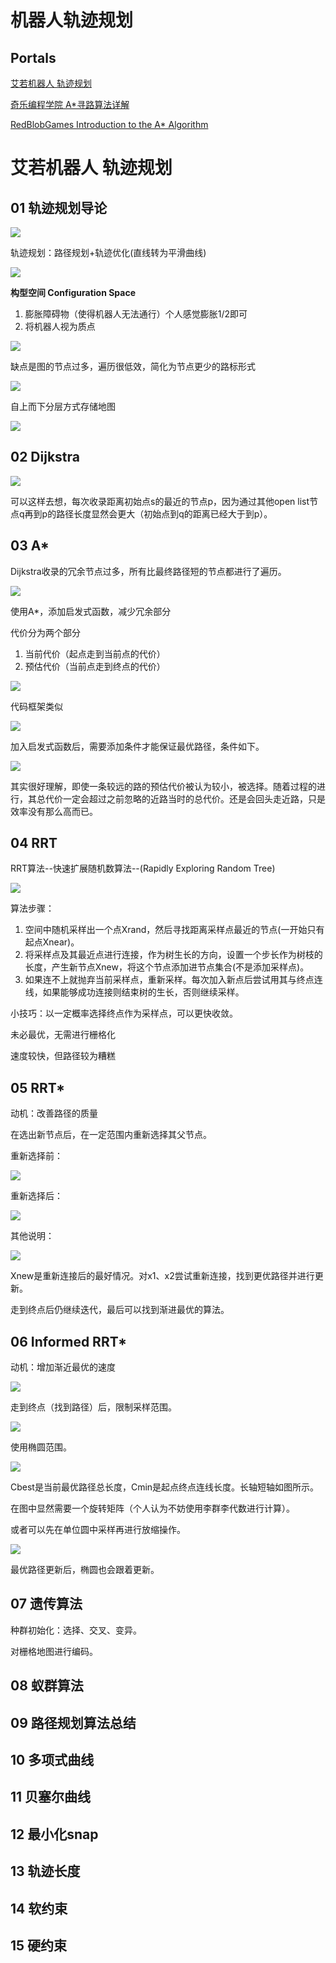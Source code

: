 # 机器人轨迹规划

## Portals

[艾若机器人 轨迹规划](https://www.bilibili.com/video/BV1yT4y1T7Eb)

[奇乐编程学院 A*寻路算法详解](https://www.bilibili.com/video/BV1bv411y79P)

[RedBlobGames Introduction to the A* Algorithm](https://www.redblobgames.com/pathfinding/a-star/introduction.html)

# 艾若机器人 轨迹规划

## 01 轨迹规划导论

![](Pics/IronRobot/pathplanning001.png)

轨迹规划：路径规划+轨迹优化(直线转为平滑曲线)

![](Pics/IronRobot/pathplanning003.png)

**构型空间 Configuration Space**
1. 膨胀障碍物（使得机器人无法通行）个人感觉膨胀1/2即可
2. 将机器人视为质点

![](Pics/Others/others001.png)

缺点是图的节点过多，遍历很低效，简化为节点更少的路标形式

![](Pics/Others/others002.png)

自上而下分层方式存储地图

![](Pics/Others/others003.png)

## 02 Dijkstra

![](Pics/IronRobot/pathplanning002.png)

可以这样去想，每次收录距离初始点s的最近的节点p，因为通过其他open list节点q再到p的路径长度显然会更大（初始点到q的距离已经大于到p）。


## 03 A*

Dijkstra收录的冗余节点过多，所有比最终路径短的节点都进行了遍历。

![](Pics/IronRobot/pathplanning004.png)

使用A*，添加启发式函数，减少冗余部分

代价分为两个部分
1. 当前代价（起点走到当前点的代价）
2. 预估代价（当前点走到终点的代价）

![](Pics/IronRobot/pathplanning005.png)

代码框架类似

![](Pics/IronRobot/pathplanning006.png)

加入启发式函数后，需要添加条件才能保证最优路径，条件如下。

![](Pics/Others/others004.png)

其实很好理解，即使一条较远的路的预估代价被认为较小，被选择。随着过程的进行，其总代价一定会超过之前忽略的近路当时的总代价。还是会回头走近路，只是效率没有那么高而已。


## 04 RRT

RRT算法--快速扩展随机数算法--(Rapidly Exploring Random Tree)

![](Pics/IronRobot/pathplanning007.png)

算法步骤：
1. 空间中随机采样出一个点Xrand，然后寻找距离采样点最近的节点(一开始只有起点Xnear)。
2. 将采样点及其最近点进行连接，作为树生长的方向，设置一个步长作为树枝的长度，产生新节点Xnew，将这个节点添加进节点集合(不是添加采样点)。
3. 如果连不上就抛弃当前采样点，重新采样。每次加入新点后尝试用其与终点连线，如果能够成功连接则结束树的生长，否则继续采样。

小技巧：以一定概率选择终点作为采样点，可以更快收敛。

未必最优，无需进行栅格化

速度较快，但路径较为糟糕

## 05 RRT*

动机：改善路径的质量

在选出新节点后，在一定范围内重新选择其父节点。

重新选择前：

![](Pics/IronRobot/pathplanning008.png)

重新选择后：

![](Pics/IronRobot/pathplanning009.png)

其他说明：

![](Pics/IronRobot/pathplanning010.png)

Xnew是重新连接后的最好情况。对x1、x2尝试重新连接，找到更优路径并进行更新。

走到终点后仍继续迭代，最后可以找到渐进最优的算法。



## 06 Informed RRT*

动机：增加渐近最优的速度

![](Pics/IronRobot/pathplanning011.png)

走到终点（找到路径）后，限制采样范围。

![](Pics/IronRobot/pathplanning012.png)

使用椭圆范围。

![](Pics/IronRobot/pathplanning013.png)

Cbest是当前最优路径总长度，Cmin是起点终点连线长度。长轴短轴如图所示。

在图中显然需要一个旋转矩阵（个人认为不妨使用李群李代数进行计算）。

或者可以先在单位圆中采样再进行放缩操作。

![](Pics/IronRobot/pathplanning014.png)

最优路径更新后，椭圆也会跟着更新。


## 07 遗传算法

种群初始化：选择、交叉、变异。

对栅格地图进行编码。

## 08 蚁群算法

## 09 路径规划算法总结

## 10 多项式曲线

## 11 贝塞尔曲线

## 12 最小化snap

## 13 轨迹长度

## 14 软约束

## 15 硬约束





